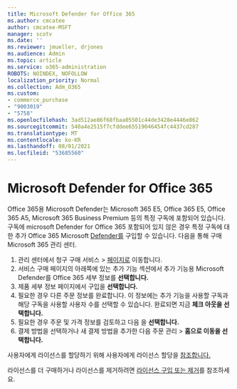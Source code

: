 ```yaml
---
title: Microsoft Defender for Office 365
ms.author: cmcatee
author: cmcatee-MSFT
manager: scotv
ms.date: ''
ms.reviewer: jmueller, drjones
ms.audience: Admin
ms.topic: article
ms.service: o365-administration
ROBOTS: NOINDEX, NOFOLLOW
localization_priority: Normal
ms.collection: Adm_O365
ms.custom:
- commerce_purchase
- "9003019"
- "5758"
ms.openlocfilehash: 3ad512ae86f68fbaa05501c44de3428e4446e862
ms.sourcegitcommit: 540a4e2515f7cfddee65519046454fc4437cd287
ms.translationtype: MT
ms.contentlocale: ko-KR
ms.lasthandoff: 08/01/2021
ms.locfileid: "53685560"
---
```

# <a name="purchase-microsoft-defender-for-office-365"></a>Microsoft Defender for Office 365

Office 365용 Microsoft Defender는 Microsoft 365 E5, Office 365 E5, Office 365 A5, Microsoft 365 Business Premium 등의 특정 구독에 포함되어 있습니다. 구독에 microsoft Defender for Office 365 포함되어 있지 않은 경우 특정 구독에 대한 추가 Office 365 Microsoft [Defender를](/microsoft-365/security/office-365-security/office-365-atp) 구입할 수 있습니다. 다음을 통해 구매 Microsoft 365 관리 센터.

1. 관리 센터에서 청구 구매 서비스  >  [페이지로](https://go.microsoft.com/fwlink/p/?linkid=868433) 이동합니다.
2. 서비스 구매 페이지의  아래쪽에 있는  추가 기능 섹션에서 추가 기능용 Microsoft Defender를 Office 365 세부 정보를 **선택합니다.**
3. 제품 세부 정보 페이지에서 구입을 **선택합니다.**
4. 필요한 경우 다른 주문 정보를 완료합니다. 이 정보에는 추가 기능을 사용할 구독과 해당 구독을 사용할 사용자 수를 선택할 수 있습니다. 완료되면 지금 **체크 아웃을 선택합니다.**
5. 필요한 경우 주문 및 가격 정보를 검토하고 다음 을 **선택합니다.**
6. 결제 방법을 선택하거나 새 결제 방법을 추가한 다음 주문 관리  >  **홈으로 이동을 선택합니다.**

사용자에게 라이선스를 할당하기 위해 사용자에게 라이선스 할당을 [참조합니다.](/microsoft-365/admin/manage/assign-licenses-to-users)

라이선스를 더 구매하거나 라이선스를 제거하려면 [라이선스 구입 또는 제거](/microsoft-365/commerce/licenses/buy-licenses#buy-or-remove-licenses-for-your-business-subscription)를 참조하세요.